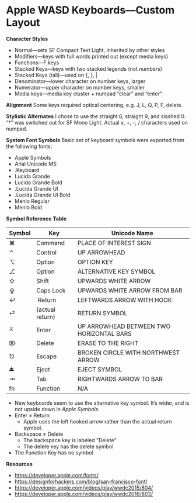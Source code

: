 # Apple WASD Keyboards—Custom Layout
**Character Styles**
* Normal—sets SF Compact Text Light, inherited by other styles
* Modifiers—keys with full words printed out (except media keys)
* Functions—F keys
* Stacked Keys—keys with two stacked legends (not numbers)
* Stacked Keys (tall)—used on {, }, |
* Denominator—lower character on number keys, larger
* Numerator—upper character on number keys, smaller
* Media keys—media key cluster + numpad “clear” and “enter”

**Alignment**
Some keys required optical centering, e.g. J, L, Q, P, F, delete.

**Stylistic Alternates**
I chose to use the straight 6, straight 9, and slashed 0.
“*” was switched out for SF Mono Light.
Actual x, +, -, / characters used on numpad.

**System Font Symbols**
Basic set of keyboard symbols were exported from the following fonts:

* Apple Symbols
* Arial Unicode MS
* .Keyboard
* Lucida Grande
* Lucida Grande Bold
* .Lucida Grande UI
* .Lucida Grande UI Bold
* Menlo Regular
* Menlo Bold

**Symbol Reference Table**

Symbol | Key | Unicode Name
------ | ---- | ---
⌘      | Command | PLACE OF INTEREST SIGN
⌃      | Control | UP ARROWHEAD
⌥      | Option | OPTION KEY
⎇      | Option |ALTERNATIVE KEY SYMBOL
⇧      | Shift | UPWARDS WHITE ARROW
⇪      | Caps Lock | UPWARDS WHITE ARROW FROM BAR
↩      |︎ Return | LEFTWARDS ARROW WITH HOOK
⏎      | (actual return) | RETURN SYMBOL
⌅      | Enter | UP ARROWHEAD BETWEEN TWO HORIZONTAL BARS
⌦      | Delete | ERASE TO THE RIGHT
⎋      | Escape | BROKEN CIRCLE WITH NORTHWEST ARROW
⏏      | Eject | EJECT SYMBOL
⇥      | Tab | RIGHTWARDS ARROW TO BAR
fn     | Function | N/A

* New keyboards seem to use the alternative key symbol. It’s wider, and is not upside down in *Apple Symbols*.
* Enter ≠ Return
	* Apple uses the left hooked arrow rather than the actual return symbol.
* Backspace ≠ Delete
	* The backspace key is labeled "Delete"
	* The delete key has the delete symbol
* The Function Key has no symbol

**Resources**
- https://developer.apple.com/fonts/
- https://designforhackers.com/blog/san-francisco-font/
- https://developer.apple.com/videos/play/wwdc2015/804/
- https://developer.apple.com/videos/play/wwdc2016/803/
